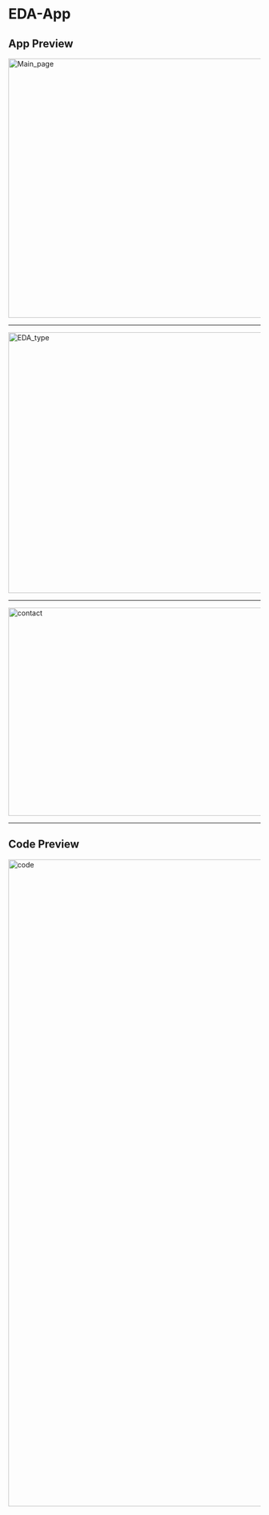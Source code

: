 # EDA-App



## **App Preview**

<img width="1233" height="517" alt="Main_page" src="https://github.com/user-attachments/assets/11fea770-6dfd-406c-b2d6-2efff39c3e8f" />

-----

<img width="1229" height="520" alt="EDA_type" src="https://github.com/user-attachments/assets/25bc18cc-36d2-4741-b986-02d63b2711a3" />

----

<img width="1200" height="415" alt="contact" src="https://github.com/user-attachments/assets/8037300e-4701-4f73-aa98-32c35f63eb44" />

-----

## **Code Preview**
<img width="1504" height="1290" alt="code" src="https://github.com/user-attachments/assets/2cbc65d6-f48e-49da-a4df-5fe38d8effdb" />


